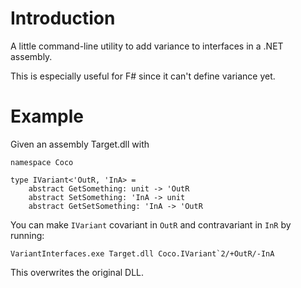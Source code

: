 # Introduction

A little command-line utility to add variance to interfaces in a .NET assembly.

This is especially useful for F# since it can't define variance yet.

# Example

Given an assembly Target.dll with


    namespace Coco
    
    type IVariant<'OutR, 'InA> =
        abstract GetSomething: unit -> 'OutR
        abstract SetSomething: 'InA -> unit
        abstract GetSetSomething: 'InA -> 'OutR
        
You can make `IVariant` covariant in `OutR` and contravariant in `InR` by running:

    VariantInterfaces.exe Target.dll Coco.IVariant`2/+OutR/-InA
    
This overwrites the original DLL.
